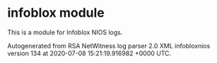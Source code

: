 # infoblox module

This is a module for Infoblox NIOS logs.

Autogenerated from RSA NetWitness log parser 2.0 XML infobloxnios version 134
at 2020-07-08 15:21:19.916982 +0000 UTC.

